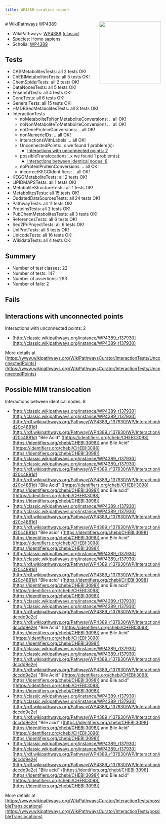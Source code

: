 ```yaml
---
title: WP4389 curation report
---
```


<img style="float: right; width: 200px" src="https://upload.wikimedia.org/wikipedia/commons/thumb/8/83/Wplogo_with_text_500.png/640px-Wplogo_with_text_500.png" />
# WikiPathways WP4389

* WikiPathways: [WP4389](https://wikipathways.org/pathways/WP4389) ([classic](https://classic.wikipathways.org/instance/WP4389))
* Species: Homo sapiens
* Scholia: [WP4389](https://scholia.toolforge.org/wikipathways/WP4389)
## Tests
* CASMetabolitesTests: all 2 tests OK!
* ChEBIMetabolitesTests: all 5 tests OK!
* ChemSpiderTests: all 2 tests OK!
* DataNodesTests: all 5 tests OK!
* EnsemblTests: all 4 tests OK!
* GeneTests: all 6 tests OK!
* GeneralTests: all 15 tests OK!
* HMDBSecMetabolitesTests: all 3 tests OK!
* InteractionTests
    * noMetaboliteToNonMetaboliteConversions: .. all OK!
    * noNonMetaboliteToMetaboliteConversions: .. all OK!
    * noGeneProteinConversions: .. all OK!
    * nonNumericIDs: .. all OK!
    * interactionsWithLabels: .. all OK!
    * UnconnectedPoints: .x we found 1 problem(s):
        * [Interactions with unconnected points: 2](#35a61ada)
    * possibleTranslocations: .x we found 1 problem(s):
        * [Interactions between identical nodes: 8](#1c11820d)
    * noProteinProteinConversions: .. all OK!
    * incorrectKEGGIdentifiers: .. all OK!
* KEGGMetaboliteTests: all 2 tests OK!
* LIPIDMAPSTests: all 1 tests OK!
* MetaboliteStructureTests: all 1 tests OK!
* MetabolitesTests: all 15 tests OK!
* OudatedDataSourcesTests: all 24 tests OK!
* PathwayTests: all 11 tests OK!
* ProteinsTests: all 2 tests OK!
* PubChemMetabolitesTests: all 3 tests OK!
* ReferencesTests: all 6 tests OK!
* Sec2PriProjectTests: all 6 tests OK!
* UniProtTests: all 5 tests OK!
* UnicodeTests: all 16 tests OK!
* WikidataTests: all 4 tests OK!


## Summary

* Number of test classes: 22
* Number of tests: 147
* Number of assertions: 293
* Number of fails: 2

## Fails

<a name="35a61ada" />

## Interactions with unconnected points

Interactions with unconnected points: 2

* [http://classic.wikipathways.org/instance/WP4389_r137930](http://classic.wikipathways.org/instance/WP4389_r137930)


More details at [https://www.wikipathways.org/WikiPathwaysCurator/InteractionTests/UnconnectedPoints](https://www.wikipathways.org/WikiPathwaysCurator/InteractionTests/UnconnectedPoints)

<a name="1c11820d" />

## Possible MIM translocation

Interactions between identical nodes: 8

* [http://classic.wikipathways.org/instance/WP4389_r137930](http://classic.wikipathways.org/instance/WP4389_r137930) [http://rdf.wikipathways.org/Pathway/WP4389_r137930/WP/Interaction/id20c4881d](http://rdf.wikipathways.org/Pathway/WP4389_r137930/WP/Interaction/id20c4881d) "Bile Acid" ([https://identifiers.org/chebi/CHEBI:3098](https://identifiers.org/chebi/CHEBI:3098)) and 
Bile Acid" ([https://identifiers.org/chebi/CHEBI:3098](https://identifiers.org/chebi/CHEBI:3098))
* [http://classic.wikipathways.org/instance/WP4389_r137930](http://classic.wikipathways.org/instance/WP4389_r137930) [http://rdf.wikipathways.org/Pathway/WP4389_r137930/WP/Interaction/id20c4881d](http://rdf.wikipathways.org/Pathway/WP4389_r137930/WP/Interaction/id20c4881d) "Bile Acid" ([https://identifiers.org/chebi/CHEBI:3098](https://identifiers.org/chebi/CHEBI:3098)) and 
Bile acid" ([https://identifiers.org/chebi/CHEBI:3098](https://identifiers.org/chebi/CHEBI:3098))
* [http://classic.wikipathways.org/instance/WP4389_r137930](http://classic.wikipathways.org/instance/WP4389_r137930) [http://rdf.wikipathways.org/Pathway/WP4389_r137930/WP/Interaction/id20c4881d](http://rdf.wikipathways.org/Pathway/WP4389_r137930/WP/Interaction/id20c4881d) "Bile acid" ([https://identifiers.org/chebi/CHEBI:3098](https://identifiers.org/chebi/CHEBI:3098)) and 
Bile Acid" ([https://identifiers.org/chebi/CHEBI:3098](https://identifiers.org/chebi/CHEBI:3098))
* [http://classic.wikipathways.org/instance/WP4389_r137930](http://classic.wikipathways.org/instance/WP4389_r137930) [http://rdf.wikipathways.org/Pathway/WP4389_r137930/WP/Interaction/id20c4881d](http://rdf.wikipathways.org/Pathway/WP4389_r137930/WP/Interaction/id20c4881d) "Bile acid" ([https://identifiers.org/chebi/CHEBI:3098](https://identifiers.org/chebi/CHEBI:3098)) and 
Bile acid" ([https://identifiers.org/chebi/CHEBI:3098](https://identifiers.org/chebi/CHEBI:3098))
* [http://classic.wikipathways.org/instance/WP4389_r137930](http://classic.wikipathways.org/instance/WP4389_r137930) [http://rdf.wikipathways.org/Pathway/WP4389_r137930/WP/Interaction/idccdd9e2e](http://rdf.wikipathways.org/Pathway/WP4389_r137930/WP/Interaction/idccdd9e2e) "Bile Acid" ([https://identifiers.org/chebi/CHEBI:3098](https://identifiers.org/chebi/CHEBI:3098)) and 
Bile Acid" ([https://identifiers.org/chebi/CHEBI:3098](https://identifiers.org/chebi/CHEBI:3098))
* [http://classic.wikipathways.org/instance/WP4389_r137930](http://classic.wikipathways.org/instance/WP4389_r137930) [http://rdf.wikipathways.org/Pathway/WP4389_r137930/WP/Interaction/idccdd9e2e](http://rdf.wikipathways.org/Pathway/WP4389_r137930/WP/Interaction/idccdd9e2e) "Bile Acid" ([https://identifiers.org/chebi/CHEBI:3098](https://identifiers.org/chebi/CHEBI:3098)) and 
Bile acid" ([https://identifiers.org/chebi/CHEBI:3098](https://identifiers.org/chebi/CHEBI:3098))
* [http://classic.wikipathways.org/instance/WP4389_r137930](http://classic.wikipathways.org/instance/WP4389_r137930) [http://rdf.wikipathways.org/Pathway/WP4389_r137930/WP/Interaction/idccdd9e2e](http://rdf.wikipathways.org/Pathway/WP4389_r137930/WP/Interaction/idccdd9e2e) "Bile acid" ([https://identifiers.org/chebi/CHEBI:3098](https://identifiers.org/chebi/CHEBI:3098)) and 
Bile Acid" ([https://identifiers.org/chebi/CHEBI:3098](https://identifiers.org/chebi/CHEBI:3098))
* [http://classic.wikipathways.org/instance/WP4389_r137930](http://classic.wikipathways.org/instance/WP4389_r137930) [http://rdf.wikipathways.org/Pathway/WP4389_r137930/WP/Interaction/idccdd9e2e](http://rdf.wikipathways.org/Pathway/WP4389_r137930/WP/Interaction/idccdd9e2e) "Bile acid" ([https://identifiers.org/chebi/CHEBI:3098](https://identifiers.org/chebi/CHEBI:3098)) and 
Bile acid" ([https://identifiers.org/chebi/CHEBI:3098](https://identifiers.org/chebi/CHEBI:3098))


More details at [https://www.wikipathways.org/WikiPathwaysCurator/InteractionTests/possibleTranslocations](https://www.wikipathways.org/WikiPathwaysCurator/InteractionTests/possibleTranslocations)

